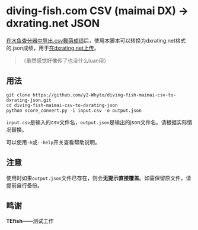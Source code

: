 # diving-fish.com CSV \(maimai DX\) → dxrating.net JSON

[在水鱼查分器中导出.csv舞萌成绩](https://www.diving-fish.com/maimaidx/prober/#Export)后，使用本脚本可以转换为dxrating.net格式的.json成绩，用于[在dxrating.net上传](https://dxrating.net/rating)。

> （虽然感觉好像传了也没什么luan用）

## 用法

```shell
git clone https://github.com/y2-Whyto/diving-fish-maimai-csv-to-dxrating-json.git
cd diving-fish-maimai-csv-to-dxrating-json
python score_convert.py -i input.csv -o output.json
```

`input.csv`是输入的csv文件名，`output.json`是输出的json文件名。请根据实际情况替换。

可以使用`-h`或`--help`开关查看帮助说明。

## 注意

使用时如果`output.json`文件已存在，则会**无提示直接覆盖**。如需保留原文件，请提前自行备份。

## 鸣谢

**TEfish**——测试工作
